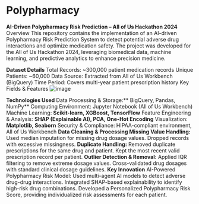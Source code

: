 # Polypharmacy
**AI-Driven Polypharmacy Risk Prediction – All of Us Hackathon 2024**
Overview
This repository contains the implementation of an AI-driven Polypharmacy Risk Prediction System to detect potential adverse drug interactions and optimize medication safety. The project was developed for the All of Us Hackathon 2024, leveraging biomedical data, machine learning, and predictive analytics to enhance precision medicine.

**Dataset Details**
Total Records: ~300,000 patient medication records
Unique Patients: ~60,000
Data Source: Extracted from All of Us Workbench (BigQuery)
Time Period: Covers multi-year patient prescription history
Key Fields & Features
![image](https://github.com/user-attachments/assets/4341c0c7-385a-4d9c-aecd-3b340cbc706d)

**Technologies Used**
Data Processing & Storage:** BigQuery, Pandas, NumPy**
Computing Environment: Jupyter Notebook (All of Us Workbench)
Machine Learning: **Scikit-learn, XGBoost, TensorFlow**
Feature Engineering & Analysis: **SHAP (Explainable AI), PCA, One-Hot Encoding**
Visualization: **Matplotlib, Seaborn**
Security & Compliance: HIPAA-compliant environment, All of Us Workbench
**Data Cleaning & Processing
Missing Value Handling:**
Used median imputation for missing drug dosage values.
Dropped records with excessive missingness.
**Duplicate Handling:**
Removed duplicate prescriptions for the same drug and patient.
Kept the most recent valid prescription record per patient.
**Outlier Detection & Removal:**
Applied IQR filtering to remove extreme dosage values.
Cross-validated drug dosages with standard clinical dosage guidelines.
**Key Innovation**
AI-Powered Polypharmacy Risk Model:
Used multi-agent AI models to detect adverse drug-drug interactions.
Integrated SHAP-based explainability to identify high-risk drug combinations.
Developed a Personalized Polypharmacy Risk Score, providing individualized risk assessments for each patient.

